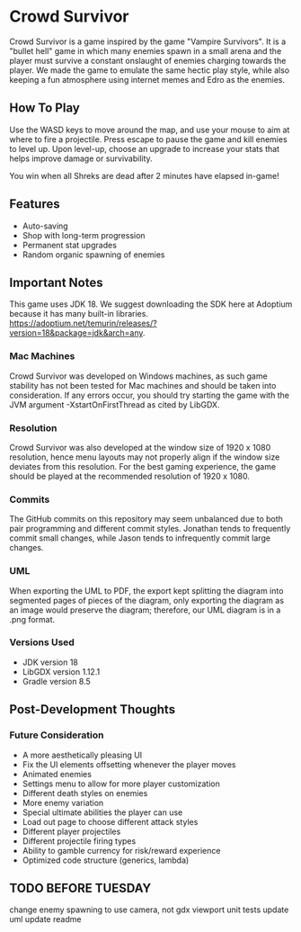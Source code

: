 # Crowd Survivor

Crowd Survivor is a game inspired by the game "Vampire Survivors". It is a "bullet hell" game in which many enemies
spawn in a small arena and the player must survive a constant onslaught of enemies charging towards the player.
We made the game to emulate the same hectic play style, while also keeping a fun atmosphere using internet memes and
Edro as the enemies.

## How To Play

Use the WASD keys to move around the map, and use your mouse to aim at where to fire a projectile. Press escape to pause
the game and kill enemies to level up. Upon level-up, choose an upgrade to increase your stats that helps improve damage
or survivability.

You win when all Shreks are dead after 2 minutes have elapsed in-game!

## Features

- Auto-saving
- Shop with long-term progression
- Permanent stat upgrades
- Random organic spawning of enemies

## Important Notes

This game uses JDK 18. We suggest downloading the SDK here at Adoptium because it has many built-in libraries.
https://adoptium.net/temurin/releases/?version=18&package=jdk&arch=any.

### Mac Machines

Crowd Survivor was developed on Windows machines, as such game stability has not been tested for Mac machines and should
be taken into consideration. If any errors occur, you should try starting the game with the
JVM argument -XstartOnFirstThread as cited by LibGDX.

### Resolution

Crowd Survivor was also developed at the window size of 1920 x 1080 resolution, hence menu layouts may not properly
align if the window size deviates from this resolution. For the best gaming experience, the game should be played at the
recommended resolution of 1920 x 1080.

### Commits

The GitHub commits on this repository may seem unbalanced due to both pair programming and different commit styles.
Jonathan tends to frequently commit small changes, while Jason tends to infrequently commit large changes.

### UML

When exporting the UML to PDF, the export kept splitting the diagram into segmented pages of pieces of the diagram,
only exporting the diagram as an image would preserve the diagram; therefore, our UML diagram is in a .png format.

### Versions Used

- JDK version 18
- LibGDX version 1.12.1
- Gradle version 8.5

## Post-Development Thoughts

### Future Consideration

- A more aesthetically pleasing UI
- Fix the UI elements offsetting whenever the player moves
- Animated enemies
- Settings menu to allow for more player customization
- Different death styles on enemies
- More enemy variation
- Special ultimate abilities the player can use
- Load out page to choose different attack styles
- Different player projectiles
- Different projectile firing types
- Ability to gamble currency for risk/reward experience
- Optimized code structure (generics, lambda)

## TODO BEFORE TUESDAY

change enemy spawning to use camera, not gdx viewport
unit tests
update uml
update readme


